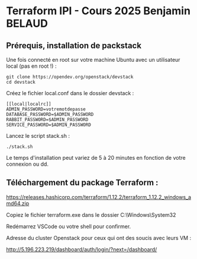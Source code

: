 # Terraform IPI - Cours 2025 Benjamin BELAUD

## Prérequis, installation de packstack

Une fois connecté en root sur votre machine Ubuntu avec un utilisateur local (pas en root !) :

```
git clone https://opendev.org/openstack/devstack
cd devstack
```

Créez le fichier local.conf dans le dossier devstack :
```
[[local|localrc]]
ADMIN_PASSWORD=votremotdepasse
DATABASE_PASSWORD=$ADMIN_PASSWORD
RABBIT_PASSWORD=$ADMIN_PASSWORD
SERVICE_PASSWORD=$ADMIN_PASSWORD
```

Lancez le script stack.sh :

```
./stack.sh
```
Le temps d'installation peut variez de 5 à 20 minutes en fonction de votre connexion ou dd. 

## Téléchargement du package Terraform  :

https://releases.hashicorp.com/terraform/1.12.2/terraform_1.12.2_windows_amd64.zip

Copiez le fichier terraform.exe dans le dossier C:\Windows\System32

Redémarrez VSCode ou votre shell pour confirmer.

Adresse du cluster Openstack pour ceux qui ont des soucis avec leurs VM :

http://5.196.223.219/dashboard/auth/login/?next=/dashboard/